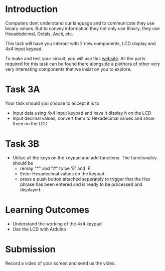 # Introduction
Computers dont understand our language and to communicate they use binary values. But to convey information they not only use Binary, they use Hexadedcimal, Octals, Ascii, etc. 

This task will have you interact with 2 new components, LCD display and 4x4 input keypad.

To make and test your circuit, you will use this [website](https://www.tinkercad.com/). All the parts required for this task can be found there alongside a plethora of other very very interesting components that we insist on you to explore.

# Task 3A

Your task should you choose to accept it is to
- Input data using 4x4 input keypad and have it display it on the LCD
- Input decimal values, convert them to Hexadecimal values and show them on the LCD.

# Task 3B

- Utilize all the keys on the keypad and add functions.
	The functionality should be
	- remap "*" and "#" to be 'E' and 'F'.
	- Enter Hexadecimal values on the keypad.
	- press a push button attached seperately to trigger that the Hex phrase has been entered and is ready to be processed and displayed.

# Learning Outcomes
- Understand the working of the 4x4 keypad
- Use the LCD with Arduino

# Submission

Record a video of your screen and send us the video. 